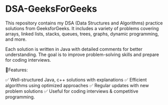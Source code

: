  # DSA-GeeksForGeeks
This repository contains my DSA (Data Structures and Algorithms) practice solutions from GeeksforGeeks. It includes a variety of problems covering arrays, linked lists, stacks, queues, trees, graphs, dynamic programming, and more.

Each solution is written in Java with detailed comments for better understanding. The goal is to improve problem-solving skills and prepare for coding interviews.

🔹Features:




✅ Well-structured Java, c++ solutions with explanations
✅ Efficient algorithms using optimized approaches
✅ Regular updates with new problem solutions
✅ Useful for coding interviews & competitive programming.
